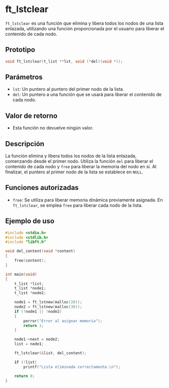 # ft_lstclear
`ft_lstclear` es una función que elimina y libera todos los nodos de una lista enlazada, utilizando una función proporcionada por el usuario para liberar el contenido de cada nodo.

## Prototipo
```c
void ft_lstclear(t_list **lst, void (*del)(void *));
```

## Parámetros
- `lst`: Un puntero al puntero del primer nodo de la lista.
- `del`: Un puntero a una función que se usará para liberar el contenido de cada nodo.

## Valor de retorno
- Esta función no devuelve ningún valor.

## Descripción
La función elimina y libera todos los nodos de la lista enlazada, comenzando desde el primer nodo. Utiliza la función `del` para liberar el contenido de cada nodo y `free` para liberar la memoria del nodo en sí. Al finalizar, el puntero al primer nodo de la lista se establece en `NULL`.

## Funciones autorizadas
- `free`: Se utiliza para liberar memoria dinámica previamente asignada. En `ft_lstclear`, se emplea `free` para liberar cada nodo de la lista.

## Ejemplo de uso
```c
#include <stdio.h>
#include <stdlib.h>
#include "libft.h"

void del_content(void *content)
{
    free(content);
}

int main(void)
{
    t_list *list;
    t_list *node1;
    t_list *node2;

    node1 = ft_lstnew(malloc(20));
    node2 = ft_lstnew(malloc(30));
    if (!node1 || !node2)
    {
        perror("Error al asignar memoria");
        return 1;
    }

    node1->next = node2;
    list = node1;

    ft_lstclear(&list, del_content);

    if (!list)
        printf("Lista eliminada correctamente.\n");

    return 0;
}
```
